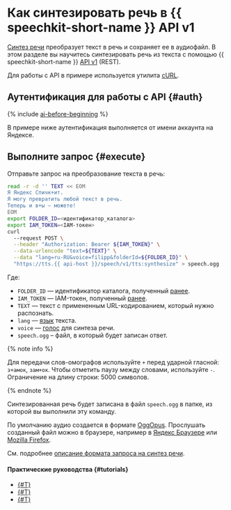 # Как синтезировать речь в {{ speechkit-short-name }} API v1


[Синтез речи](../tts/index.md) преобразует текст в речь и сохраняет ее в аудиофайл. В этом разделе вы научитесь синтезировать речь из текста с помощью {{ speechkit-short-name }} [API v1](../tts/request.md) (REST).

Для работы с API в примере используется утилита [cURL](https://curl.se/).

## Аутентификация для работы с API {#auth}

{% include [ai-before-beginning](../../_includes/speechkit/ai-before-beginning.md) %}

В примере ниже аутентификация выполняется от имени аккаунта на Яндексе.

## Выполните запрос {#execute}

Отправьте запрос на преобразование текста в речь:

```bash
read -r -d '' TEXT << EOM
Я Яндекс Спичк+ит.
Я могу превратить любой текст в речь.
Теперь и в+ы — можете!
EOM
export FOLDER_ID=<идентификатор_каталога>
export IAM_TOKEN=<IAM-токен>
curl 
  --request POST \
  --header "Authorization: Bearer ${IAM_TOKEN}" \
  --data-urlencode "text=${TEXT}" \
  --data "lang=ru-RU&voice=filipp&folderId=${FOLDER_ID}" \
  "https://tts.{{ api-host }}/speech/v1/tts:synthesize" > speech.ogg
```

Где:

* `FOLDER_ID` — идентификатор каталога, полученный [ранее](#auth).
* `IAM_TOKEN` — IAM-токен, полученный [ранее](#auth).
* `TEXT` — текст с примененным URL-кодированием, который нужно распознать.
* `lang` — [язык](../tts/index.md#langs) текста.
* `voice` — [голос](../tts/voices.md) для синтеза речи.
* `speech.ogg` – файл, в который будет записан ответ.

{% note info %}

Для передачи слов-омографов используйте `+` перед ударной гласной: `з+амок`, `зам+ок`. Чтобы отметить паузу между словами, используйте `-`. Ограничение на длину строки: 5000 символов.

{% endnote %}

Синтезированная речь будет записана в файл `speech.ogg` в папке, из которой вы выполнили эту команду.

По умолчанию аудио создается в формате [OggOpus](https://wiki.xiph.org/OggOpus). Прослушать созданный файл можно в браузере, например в [Яндекс Браузере](https://browser.yandex.ru) или [Mozilla Firefox](http://www.mozilla.org).

См. подробнее [описание формата запроса на синтез речи](../tts/request.md).

#### Практические руководства {#tutorials}

* [{#T}](../tts/api/tts-ogg.md)
* [{#T}](../tts/api/tts-ssml.md)
* [{#T}](../tts/api/tts-wav.md)
